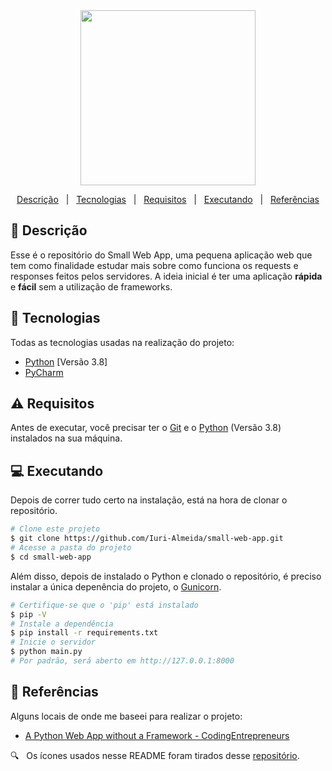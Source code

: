<div align='center'>
  
  <img width="280" src="https://user-images.githubusercontent.com/60857927/140621052-7c7ade3f-71b9-405a-a8b5-f33e3e2cc19b.png" />
  
</div>

<div align = "center">

<p>

  <a href="#descricao">Descrição</a> &#xa0; | &#xa0;
  <a href="#tecnologias">Tecnologias</a> &#xa0; | &#xa0;
  <a href="#requisitos">Requisitos</a> &#xa0; | &#xa0;
  <a href="#executando">Executando</a> &#xa0; | &#xa0;
  <a href="#referencias">Referências</a>

</p>

</div>

<div id = "descricao">

## :pushpin: Descrição ##

<p>

  Esse é o repositório do Small Web App, uma pequena aplicação web que tem como finalidade 
  estudar mais sobre como funciona os requests e responses feitos pelos servidores. A ideia
  inicial é ter uma aplicação **rápida** e **fácil** sem a utilização de frameworks.

</p>

</div>

<div id = "tecnologias">

## :rocket: Tecnologias ##

Todas as tecnologias usadas na realização do projeto:

* [Python][python] [Versão 3.8]
* [PyCharm][pycharm]

</div>

<div id = "requisitos">

## :warning: Requisitos ##

<p>

  Antes de executar, você precisar ter o [Git][git] e o [Python][python] (Versão 3.8) 
  instalados na sua máquina.

</p>

</div>

<div id = "executando">

## :computer: Executando ##

<p>

  Depois de correr tudo certo na instalação, está na hora de clonar o repositório.

</p>

```bash
# Clone este projeto
$ git clone https://github.com/Iuri-Almeida/small-web-app.git
# Acesse a pasta do projeto
$ cd small-web-app
```

<p>

  Além disso, depois de instalado o Python e clonado o repositório, é preciso instalar a
  única depenência do projeto, o [Gunicorn][gunicorn].

</p>

```bash
# Certifique-se que o 'pip' está instalado
$ pip -V
# Instale a dependência
$ pip install -r requirements.txt
# Inicie o servidor
$ python main.py
# Por padrão, será aberto em http://127.0.0.1:8000
  ```

</div>

<div id = "referencias">

## :key: Referências ##

Alguns locais de onde me baseei para realizar o projeto:

* [A Python Web App without a Framework - CodingEntrepreneurs][video]

:mag: &#xa0; Os ícones usados nesse README foram tirados desse [repositório][icones].

</div>

<!-- Links -->
[video]: https://www.youtube.com/watch?v=fe9t9DGPBuE
[vertigo]: https://vertigo.com.br/
[perfil]: https://github.com/Iuri-Almeida
[python]: https://www.python.org/
[pycharm]: https://www.jetbrains.com/pycharm/
[gunicorn]: https://gunicorn.org/
[git]: https://git-scm.com
[icones]: https://gist.github.com/rxaviers/7360908